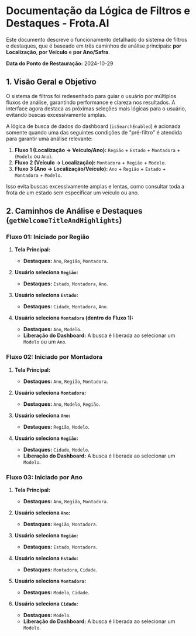 # Documentação da Lógica de Filtros e Destaques - Frota.AI

Este documento descreve o funcionamento detalhado do sistema de filtros e destaques, que é baseado em três caminhos de análise principais: **por Localização**, **por Veículo** e **por Ano/Safra**.

**Data do Ponto de Restauração:** 2024-10-29

## 1. Visão Geral e Objetivo

O sistema de filtros foi redesenhado para guiar o usuário por múltiplos fluxos de análise, garantindo performance e clareza nos resultados. A interface agora destaca as próximas seleções mais lógicas para o usuário, evitando buscas excessivamente amplas.

A lógica de busca de dados do dashboard (`isSearchEnabled`) é acionada somente quando uma das seguintes condições de "pré-filtro" é atendida para garantir uma análise relevante:

1.  **Fluxo 1 (Localização -> Veículo/Ano):** `Região` + `Estado` + `Montadora` + (`Modelo` ou `Ano`).
2.  **Fluxo 2 (Veículo -> Localização):** `Montadora` + `Região` + `Modelo`.
3.  **Fluxo 3 (Ano -> Localização/Veículo):** `Ano` + `Região` + `Estado` + `Montadora` + `Modelo`.

Isso evita buscas excessivamente amplas e lentas, como consultar toda a frota de um estado sem especificar um veículo ou ano.

## 2. Caminhos de Análise e Destaques (`getWelcomeTitleAndHighlights`)

### Fluxo 01: Iniciado por Região

1.  **Tela Principal:**
    *   **Destaques:** `Ano`, `Região`, `Montadora`.

2.  **Usuário seleciona `Região`:**
    *   **Destaques:** `Estado`, `Montadora`, `Ano`.

3.  **Usuário seleciona `Estado`:**
    *   **Destaques:** `Cidade`, `Montadora`, `Ano`.

4.  **Usuário seleciona `Montadora` (dentro do Fluxo 1):**
    *   **Destaques:** `Ano`, `Modelo`.
    *   **Liberação do Dashboard:** A busca é liberada ao selecionar um `Modelo` ou um `Ano`.

### Fluxo 02: Iniciado por Montadora

1.  **Tela Principal:**
    *   **Destaques:** `Ano`, `Região`, `Montadora`.

2.  **Usuário seleciona `Montadora`:**
    *   **Destaques:** `Ano`, `Modelo`, `Região`.

3.  **Usuário seleciona `Ano`:**
    *   **Destaques:** `Região`, `Modelo`.

4.  **Usuário seleciona `Região`:**
    *   **Destaques:** `Cidade`, `Modelo`.
    *   **Liberação do Dashboard:** A busca é liberada ao selecionar um `Modelo`.

### Fluxo 03: Iniciado por Ano

1.  **Tela Principal:**
    *   **Destaques:** `Ano`, `Região`, `Montadora`.

2.  **Usuário seleciona `Ano`:**
    *   **Destaques:** `Região`, `Montadora`.

3.  **Usuário seleciona `Região`:**
    *   **Destaques:** `Estado`, `Montadora`.

4.  **Usuário seleciona `Estado`:**
    *   **Destaques:** `Montadora`, `Cidade`.

5.  **Usuário seleciona `Montadora`:**
    *   **Destaques:** `Modelo`, `Cidade`.

6.  **Usuário seleciona `Cidade`:**
    *   **Destaques:** `Modelo`.
    *   **Liberação do Dashboard:** A busca é liberada ao selecionar um `Modelo`.
```